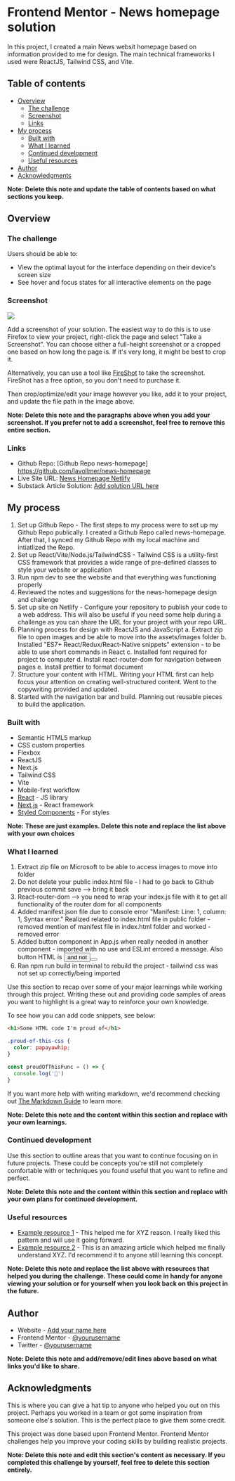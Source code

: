 # Frontend Mentor - News homepage solution

In this project, I created a main News websit homepage based on information provided to me for design. The main technical frameworks I used were ReactJS, Tailwind CSS, and Vite. 

## Table of contents

- [Overview](#overview)
  - [The challenge](#the-challenge)
  - [Screenshot](#screenshot)
  - [Links](#links)
- [My process](#my-process)
  - [Built with](#built-with)
  - [What I learned](#what-i-learned)
  - [Continued development](#continued-development)
  - [Useful resources](#useful-resources)
- [Author](#author)
- [Acknowledgments](#acknowledgments)

**Note: Delete this note and update the table of contents based on what sections you keep.**

## Overview

### The challenge

Users should be able to:

- View the optimal layout for the interface depending on their device's screen size
- See hover and focus states for all interactive elements on the page

### Screenshot

![](./screenshot.jpg)

Add a screenshot of your solution. The easiest way to do this is to use Firefox to view your project, right-click the page and select "Take a Screenshot". You can choose either a full-height screenshot or a cropped one based on how long the page is. If it's very long, it might be best to crop it.

Alternatively, you can use a tool like [FireShot](https://getfireshot.com/) to take the screenshot. FireShot has a free option, so you don't need to purchase it. 

Then crop/optimize/edit your image however you like, add it to your project, and update the file path in the image above.

**Note: Delete this note and the paragraphs above when you add your screenshot. If you prefer not to add a screenshot, feel free to remove this entire section.**

### Links

- Github Repo: [Github Repo news-homepage] https://github.com/lavollmer/news-homepage
- Live Site URL: [News Homepage Netlify](https://news-homepage-lauradev.netlify.app/)
- Substack Article Solution: [Add solution URL here](https://your-solution-url.com)

## My process

1. Set up Github Repo - The first steps to my process were to set up my Github Repo publically. I created a Github Repo called news-homepage. After that, I synced my Github Repo with my local machine and intiatlized the Repo. 
2. Set up React/Vite/Node.js/TailwindCSS - Tailwind CSS is a utility-first CSS framework that provides a wide range of pre-defined classes to style your website or application
3. Run npm dev to see the website and that everything was functioning properly
4. Reviewed the notes and suggestions for the news-homepage design and challenge
5. Set up site on Netlify - Configure your repository to publish your code to a web address. This will also be useful if you need some help during a challenge as you can share the URL for your project with your repo URL. 
6. Planning process for design with ReactJS and JavaScript
  a. Extract zip file to open images and be able to move into the assets/images folder
  b. Installed "ES7+ React/Redux/React-Native snippets" extension - to be able to use short commands in React
  c. Installed font required for project to computer
  d. Install react-router-dom for navigation between pages
  e. Install prettier to format document
7. Structure your content with HTML. Writing your HTML first can help focus your attention on creating well-structured content. Went to the copywriting provided and updated.
8. Started with the navigation bar and build. Planning out reusable pieces to build the application.

### Built with

- Semantic HTML5 markup
- CSS custom properties
- Flexbox
- ReactJS
- Next.js
- Tailwind CSS
- Vite
- Mobile-first workflow
- [React](https://reactjs.org/) - JS library
- [Next.js](https://nextjs.org/) - React framework
- [Styled Components](https://styled-components.com/) - For styles

**Note: These are just examples. Delete this note and replace the list above with your own choices**

### What I learned

1. Extract zip file on Microsoft to be able to access images to move into folder
2. Do not delete your public index.html file - I had to go back to Github previous commit save --> bring it back
3. React-router-dom --> you need to wrap your index.js file with it to get all functionality of the router dom for all components
4. Added manifest.json file due to console error "Manifest: Line: 1, column: 1, Syntax error." Realized related to index.html file in public folder - removed mention of manifest file in index.html folder and worked - removed error
5. Added button component in App.js when really needed in another component - imported with no use and ESLint errored a message. Also button HTML is <button> and not <Button>
6. Ran npm run build in terminal to rebuild the project - tailwind css was not set up correctly/being imported

Use this section to recap over some of your major learnings while working through this project. Writing these out and providing code samples of areas you want to highlight is a great way to reinforce your own knowledge.

To see how you can add code snippets, see below:

```html
<h1>Some HTML code I'm proud of</h1>
```
```css
.proud-of-this-css {
  color: papayawhip;
}
```
```js
const proudOfThisFunc = () => {
  console.log('🎉')
}
```

If you want more help with writing markdown, we'd recommend checking out [The Markdown Guide](https://www.markdownguide.org/) to learn more.

**Note: Delete this note and the content within this section and replace with your own learnings.**

### Continued development

Use this section to outline areas that you want to continue focusing on in future projects. These could be concepts you're still not completely comfortable with or techniques you found useful that you want to refine and perfect.

**Note: Delete this note and the content within this section and replace with your own plans for continued development.**

### Useful resources

- [Example resource 1](https://www.example.com) - This helped me for XYZ reason. I really liked this pattern and will use it going forward.
- [Example resource 2](https://www.example.com) - This is an amazing article which helped me finally understand XYZ. I'd recommend it to anyone still learning this concept.

**Note: Delete this note and replace the list above with resources that helped you during the challenge. These could come in handy for anyone viewing your solution or for yourself when you look back on this project in the future.**

## Author

- Website - [Add your name here](https://www.your-site.com)
- Frontend Mentor - [@yourusername](https://www.frontendmentor.io/profile/yourusername)
- Twitter - [@yourusername](https://www.twitter.com/yourusername)

**Note: Delete this note and add/remove/edit lines above based on what links you'd like to share.**

## Acknowledgments

This is where you can give a hat tip to anyone who helped you out on this project. Perhaps you worked in a team or got some inspiration from someone else's solution. This is the perfect place to give them some credit.

This project was done based upon Frontend Mentor. Frontend Mentor challenges help you improve your coding skills by building realistic projects. 

**Note: Delete this note and edit this section's content as necessary. If you completed this challenge by yourself, feel free to delete this section entirely.**
